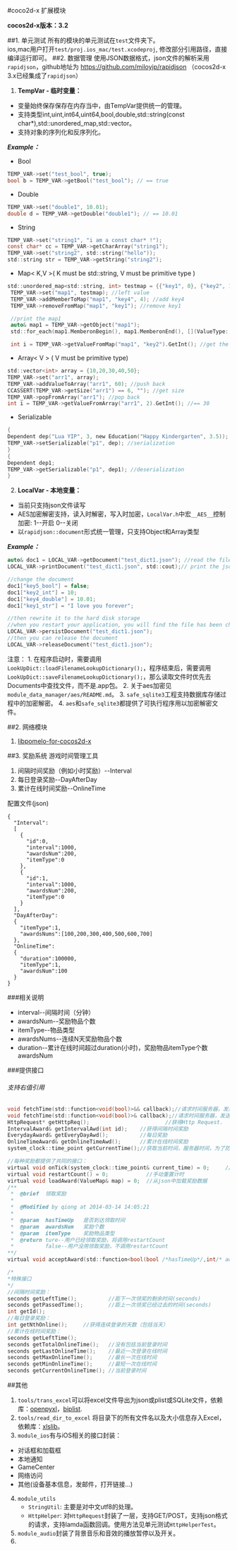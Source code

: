 #coco2d-x 扩展模块

**cocos2d-x版本：3.2**

##1. 单元测试
所有的模块的单元测试在`test`文件夹下。  
ios,mac用户打开`test/proj.ios_mac/test.xcodeproj`, 修改部分引用路径，直接编译运行即可。
##2. 数据管理
使用JSON数据格式，json文件的解析采用`rapidjson`，github地址为 https://github.com/miloyip/rapidjson （cocos2d-x 3.x已经集成了`rapidjson`）

1. **TempVar - 临时变量：**
  * 变量始终保存保存在内存当中，由TempVar提供统一的管理。
  * 支持类型int,uint,int64,uint64,bool,double,std::string(const char*),std::unordered_map,std::vector。
  * 支持对象的序列化和反序列化。

   ***Example：***
   * Bool

   ```c
   TEMP_VAR->set("test_bool", true);
   bool b = TEMP_VAR->getBool("test_bool"); // == true
   ```
   * Double

   ```c
   TEMP_VAR->set("double1", 10.01);
   double d = TEMP_VAR->getDouble("double1"); // == 10.01
   ```
   * String

   ```c
   TEMP_VAR->set("string1", "i am a const char* !");
   const char* cc = TEMP_VAR->getCharArray("string1");
   TEMP_VAR->set("string2", std::string("hello"));
   std::string str = TEMP_VAR->getString("string2");
   ```
   * Map< K,V >( K must be std::string, V must be primitive type )

   ```c
   std::unordered_map<std::string, int> testmap = {{"key1", 0}, {"key2", 1}, {"key3", 2}};
    TEMP_VAR->set("map1", testmap); //left value
    TEMP_VAR->addMemberToMap("map1", "key4", 4); //add key4
    TEMP_VAR->removeFromMap("map1", "key1"); //remove key1

    //print the map1
    auto& map1 = TEMP_VAR->getObject("map1");
    std::for_each(map1.MemberonBegin(), map1.MemberonEnd(), [](ValueType::Member& member){std::cout<<"["<<member.name.GetString() << ","<<member.value.GetInt() << "] ";});

    int i = TEMP_VAR->getValueFromMap("map1", "key2").GetInt(); //get the key2 value
   ```
   * Array< V > ( V must be primitive type)

   ```c
   std::vector<int> array = {10,20,30,40,50};
   TEMP_VAR->set("arr1", array);
   TEMP_VAR->addValueToArray("arr1", 60); //push back
   CCASSERT(TEMP_VAR->getSize("arr1") == 6, ""); //get size
   TEMP_VAR->popFromArray("arr1"); //pop back
   int i = TEMP_VAR->getValueFromArray("arr1", 2).GetInt(); //== 30
   ```
   * Serializable

   ```c
{
  Dependent dep("Lua YIP", 3, new Education("Happy Kindergarten", 3.5)); //An object
  TEMP_VAR->setSerializable("p1", dep); //serialization
}
{
  Dependent dep1;
  TEMP_VAR->getSerializable("p1", dep1); //deserialization
}
   ```

2. **LocalVar - 本地变量：**
  * 当前只支持json文件读写
  * AES加密解密支持，读入时解密，写入时加密，`LocalVar.h`中宏`__AES__`控制加密: 1--开启 0--关闭
  * 以`rapidjson::document`形式统一管理，只支持Object和Array类型

  ***Example：***
  ```c
  auto& doc1 = LOCAL_VAR->getDocument("test_dict1.json"); //read the file and decrypt, then store it in memory
  LOCAL_VAR->printDocument("test_dict1.json", std::cout);// print the json file

  //change the document
  doc1["key5_bool"] = false;
  doc1["key2_int"] = 10;
  doc1["key4_double"] = 10.01;
  doc1["key1_str"] = "I love you forever";

  //then rewrite it to the hard disk storage
  //when you restart your application, you will find the file has been changed.
  LOCAL_VAR->persistDocument("test_dict1.json");
  //then you can release the document
  LOCAL_VAR->releaseDocument("test_dict1.json");
  ```
  注意：
    1. 在程序启动时，需要调用`LookUpDict::loadFilenameLookupDictionary();`，程序结束后，需要调用`LookUpDict::saveFilenameLookupDictionary();`，那么读取文件时优先去Documents中查找文件，而不是.app包。
    2. 关于aes加密见`module_data_manager/aes/README.md`。
    3. `safe_sqlite3`工程支持数据库存储过程中的加密解密。
    4. `aes`和`safe_sqlite3`都提供了可执行程序用以加密解密文件。

##2. 网络模块

1. [libpomelo-for-cocos2d-x](https://github.com/sric0880/libpomelo-for-coco2d-x)

##3. 奖励系统
游戏时间管理工具
1. 间隔时间奖励（例如小时奖励）--Interval
2. 每日登录奖励--DayAfterDay
3. 累计在线时间奖励--OnlineTime

配置文件(json)

```
{
  "Interval":
  [
    {
      "id":0,
      "interval":1000,
      "awardsNum":200,
      "itemType":0
    },
    {
      "id":1,
      "interval":1000,
      "awardsNum":200,
      "itemType":0
    }
  ],
  "DayAfterDay":
  {
    "itemType":1,
    "awardsNums":[100,200,300,400,500,600,700]
  },
  "OnlineTime":
  {
    "duration":100000,
    "itemType":1,
    "awardsNum":100
  }
}
```

###相关说明
* interval--间隔时间（分钟）
* awardsNum--奖励物品个数
* itemType--物品类型
* awardsNums--连续N天奖励物品个数
* duration--累计在线时间超过duration(小时)，奖励物品itemType个数 awardsNum

###提供接口
<h6>支持右值引用</h6>

``` c
void fetchTime(std::function<void(bool)>&& callback);//请求时间服务器，发送Http请求，异步
void fetchTime(std::function<void(bool)>& callback);//请求时间服务器，发送Http请求，异步
HttpRequest* getHttpReq();                        //获得Http Request.
IntervalAward& getIntervalAwd(int id);    //获得间隔时间奖励
EverydayAward& getEveryDayAwd();          //每日奖励
OnlineTimeAward& getOnlineTimeAwd();      //累计在线时间奖励
system_clock::time_point getCurrentTime();//获取当前时间，服务器时间，为了防止作弊，不能用本地时间

//每种奖励都提供了共同的接口：
virtual void onTick(system_clock::time_point& current_time) = 0;     //Timer更新当前时间回调
virtual void restartCount() = 0;            //手动重置计时
virtual void loadAward(ValueMap& map) = 0;  //从json中加载奖励数据
/**
 *	@brief	领取奖励
 *
 *	@Modified by qiong at 2014-03-14 14:05:21
 *
 *	@param 	hasTimeUp 	是否到达领取时间
 *	@param 	awardsNum 	奖励个数
 *	@param 	itemType 	奖励物品类型
 *  @return ture--用户已经领取奖励，将调用restartCount
 *          false--用户没用领取奖励，不调用restartCount
**/
virtual void acceptAward(std::function<bool(bool /*hasTimeUp*/,int/* awardsNum*/, int/* itemType*/)>) = 0;

/*
*特殊接口
*/
//间隔时间奖励：
seconds getLeftTime();          //距下一次领奖的剩余时间(seconds)
seconds getPassedTime();        //距上一次领奖已经过去的时间(seconds)
int getId();
//每日登录奖励：
int getNthOnline();     //获得连续登录的天数（包括当天）
//累计在线时间奖励：
seconds getLeftTime();
seconds getTotalOnlineTime();   //没有包括当前登录时间
seconds getLastOnlineTime();	//最近一次登录在线时间
seconds getMaxOnlineTime();		//最长一次在线时间
seconds getMinOnlineTime();		//最短一次在线时间
seconds getCurrentOnlineTime(); //当前登录时间
```
##其他
1. `tools/trans_excel`可以将excel文件导出为json或plist或SQLite文件，依赖库：[openpyxl](http://pythonhosted.org/openpyxl/)，[biplist](https://bitbucket.org/wooster/biplist).
2. `tools/read_dir_to_excel` 将目录下的所有文件名以及大小信息存入Excel，依赖库：[xlslib](xlslib.sourceforge.net)。
3. `module_ios`有与iOS相关的接口封装：
  * 对话框和加载框
  * 本地通知
  * GameCenter
  * 网络访问
  * 其他(设备基本信息，发邮件，打开链接...)
4. `module_utils`
	* `StringUtil`: 主要是对中文utf8的处理。
	* `HttpHelper`: 对`HttpRequest`封装了一层，支持GET/POST，支持json格式的请求，支持lamda函数回调。使用方法见单元测试`HttpHelperTest`。
5. `module_audio`封装了背景音乐和音效的播放暂停以及开关。
6.
